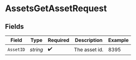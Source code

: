 # AssetsGetAssetRequest


## Fields

| Field              | Type               | Required           | Description        | Example            |
| ------------------ | ------------------ | ------------------ | ------------------ | ------------------ |
| `AssetID`          | *string*           | :heavy_check_mark: | The asset id.      | 8395               |